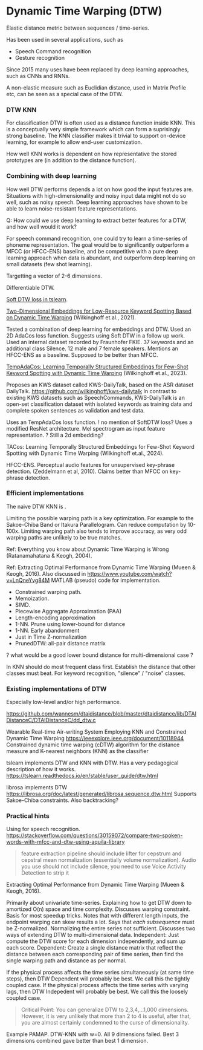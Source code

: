
# Dynamic Time Warping (DTW)

Elastic distance metric between sequences / time-series.

Has been used in several applications, such as

- Speech Command recognition
- Gesture recognition

Since 2015 many uses have been replaced by deep learning approaches,
such as CNNs and RNNs.

A non-elastic measure such as Euclidian distance,
used in Matrix Profile etc, can be seen as a special case of the DTW.

### DTW KNN

For classification DTW is often used as a distance function inside KNN.
This is a conceptually very simple framework which can form a suprisingly strong baseline.
The KNN classifier makes it trivial to support on-device learning, for example to allow end-user customization.

How well KNN works is dependent on how representative the stored prototypes are (in addition to the distance function).

### Combining with deep learning

How well DTW performs depends a lot on how good the input features are.
Situations with high-dimensionality and noisy input data might not do so well,
such as noisy speech.
Deep learning approaches have shown to be able to learn noise-resistant feature representations.

Q: How could we use deep learning to extract better features for a DTW, and how well would it work?

For speech command recognition, one could try to learn a time-series of phoneme representation.
The goal would be to significantly outperform a MFCC (or HFCC-ENS) baseline,
and be competitive with a pure deep learning approach when data is abundant,
and outperform deep learning on small datasets (few shot learning).

Targetting a vector of 2-6 dimensions.

Differentiable DTW.

[Soft DTW loss in tslearn](https://tslearn.readthedocs.io/en/stable/auto_examples/autodiff/plot_soft_dtw_loss_for_pytorch_nn.html).


[Two-Dimensional Embeddings for Low-Resource Keyword Spotting Based on Dynamic Time Warping](https://www.wilkinghoff.com/publications/itg21_2d_embedding.pdf)
(Wilkinghoff et.al., 2021).

Tested a combination of deep learning for embeddings and DTW.
Used an 2D AdaCos loss function.
Suggests using Soft DTW in a follow up work.
Used an internal dataset recorded by Fraunhofer FKIE.
37 keywords and an additional class Silence.
12 male and 7 female speakers.
Mentions an HFCC-ENS as a baseline. Supposed to be better than MFCC.

[TempAdaCos: Learning Temporally Structured Embeddings for Few-Shot Keyword Spotting with Dynamic Time Warping](https://www.researchgate.net/publication/370869755_TempAdaCos_Learning_Temporally_Structured_Embeddings_for_Few-Shot_Keyword_Spotting_with_Dynamic_Time_Warping/fulltext/6466e7ea9533894cac7c6baa/TempAdaCos-Learning-Temporally-Structured-Embeddings-for-Few-Shot-Keyword-Spotting-with-Dynamic-Time-Warping.pdf) (Wilkinghoff et.al., 2023).

Proposes an KWS dataset called KWS-DailyTalk, based on the ASR dataset DailyTalk.
https://github.com/wilkinghoff/kws-dailytalk
In contrast to existing KWS datasets such as SpeechCommands,
KWS-DailyTalk is an open-set classification dataset with isolated keywords as training data and complete spoken sentences as validation and test data.

Uses an TempAdaCos loss function.
! no mention of SoftDTW loss?
Uses a modified ResNet architecture.
Mel spectrogram as input feature representation.
? Still a 2d embedding?

TACos: Learning Temporally Structured Embeddings for Few-Shot Keyword Spotting with Dynamic Time Warping
(Wilkinghoff et.al., 2024).

HFCC-ENS. Perceptual audio features for unsupervised key-phrase detection. (Zeddelmann et al, 2010).
Claims better than MFCC on key-phrase detection.


### Efficient implementations

The naive DTW KNN is .

Limiting the possible warping path is a key optimization.
For example to the Sakoe-Chiba Band or Itakura Parallelogram.
Can reduce computation by 10-100x.
Limiting warping path also tends to improve accuracy, as very odd warping paths are unlikely to be true matches.

Ref: Everything you know about Dynamic Time Warping is Wrong (Ratanamahatana & Keogh, 2004).


Ref: Extracting Optimal Performance from Dynamic Time Warping (Mueen & Keogh, 2016).
Also discussed in https://www.youtube.com/watch?v=LnQneYvg84M
MATLAB (pseudo) code for implementation.

- Constrained warping path.
- Memoization.
- SIMD.
- Piecewise Aggregate Approximation (PAA)
- Length-encoding approximation
- 1-NN. Prune using lower-bound for distance
- 1-NN. Early abandonment
- Just in Time Z-normalization
- PrunedDTW: all-pair distance matrix

? what would be a good lower bound distance for multi-dimensional case ?

In KNN should do most frequent class first. Establish the distance that other classes must beat.
For keyword recognition, "silence" / "noise" classes.


### Existing implementations of DTW

Especially low-level and/or high performance.

https://github.com/wannesm/dtaidistance/blob/master/dtaidistance/lib/DTAIDistanceC/DTAIDistanceC/dd_dtw.c

Wearable Real-time Air-writing System Employing KNN and Constrained Dynamic Time Warping
https://ieeexplore.ieee.org/document/10118944
Constrained dynamic time warping (cDTW) algorithm for the distance measure and K-nearest neighbors (KNN) as the classifier

tslearn implements DTW and KNN with DTW.
Has a very pedagogical description of how it works.
https://tslearn.readthedocs.io/en/stable/user_guide/dtw.html

librosa implements DTW
https://librosa.org/doc/latest/generated/librosa.sequence.dtw.html
Supports Sakoe-Chiba constraints.
Also backtracking?


### Practical hints

Using for speech recognition.
https://stackoverflow.com/questions/30159072/compare-two-spoken-words-with-mfcc-and-dtw-using-aquila-library

> feature extraction pipeline should include lifter for cepstrum and cepstral mean normalization (essentially volume normalization).
> Audio you use should not include silence, you need to use Voice Activity Detection to strip it


Extracting Optimal Performance from Dynamic Time Warping (Mueen & Keogh, 2016).

Primarily about univariate time-series.
Explaining how to get DTW down to amortized O(n) space and time complexity.
Discusses warping constraint. Basis for most speedup tricks.
Notes that with different length inputs, the endpoint warping can skew results a lot.
Says that *each subsequence* must be Z-normalized. Normalizing the entire series not sufficient.
Discusses two ways of extending DTW to multi-dimensional data.
Independent: Just compute the DTW score for each dimension independently, and sum up each score.
Dependent: Create a single distance matrix that reflect the distance between each corresponding pair of time series,
then find the single warping path and distance as per normal.

If the physical process affects the time series simultaneously (at same time steps),
then DTW Dependent will probably be best. We call this the tightly coupled case.
If the physical process affects the time series with varying lags,
then DTW Indepedent will probably be best. We call this the loosely coupled case.

> Critical Point: You can generalize DTW to 2,3,4,…1,000 dimensions.
> However, it is very unlikely that more than 2 to 4 is useful, after that,
> you are almost certainly condemned to the curse of dimensionality.

Example PAMAP. DTW-KNN with w=0. All 9 dimensions failed. Best 3 dimensions combined gave better than best 1 dimension.

